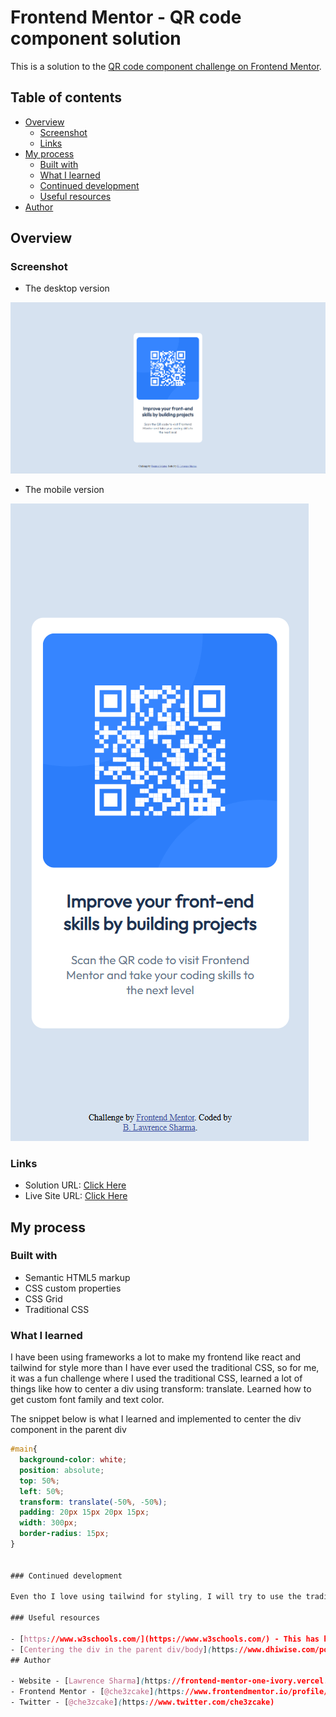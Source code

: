 # Frontend Mentor - QR code component solution

This is a solution to the [QR code component challenge on Frontend Mentor](https://www.frontendmentor.io/challenges/qr-code-component-iux_sIO_H). 
## Table of contents

- [Overview](#overview)
    - [Screenshot](#screenshot)
    - [Links](#links)
- [My process](#my-process)
    - [Built with](#built-with)
    - [What I learned](#what-i-learned)
    - [Continued development](#continued-development)
    - [Useful resources](#useful-resources)
- [Author](#author)

## Overview

### Screenshot

- The desktop version

![desktop_version](./images/desktop_version_qr.png)

  
- The mobile version


![mobile_version](./images/mobile_version_qr.png)

### Links

- Solution URL: [Click Here](https://github.com/che3zcake/frontend_mentor/blob/main/qr-code-component-main/index.html)
- Live Site URL: [Click Here](https://frontend-mentor-one-ivory.vercel.app/)

## My process

### Built with

- Semantic HTML5 markup
- CSS custom properties
- CSS Grid
- Traditional CSS


### What I learned

I have been using frameworks a lot to make my frontend like react and tailwind for style more than I have ever used the traditional CSS, so for me, it was a fun challenge where I used the traditional CSS, learned a lot of things like how to center a div using transform: translate. 
Learned how to get custom font family and text color.


The snippet below is what I learned and implemented to center the div component in the parent div
```css
#main{
  background-color: white;
  position: absolute;
  top: 50%;
  left: 50%;
  transform: translate(-50%, -50%);
  padding: 20px 15px 20px 15px;
  width: 300px;
  border-radius: 15px;
}


### Continued development

Even tho I love using tailwind for styling, I will try to use the traditional CSS more for the challenges where ever I can. It is fun but gets confusing as it gets hard to track, maybe It is just my skill issue, but hopefully it will grow on me more (it already has a little bit)

### Useful resources

- [https://www.w3schools.com/](https://www.w3schools.com/) - This has helped me a lot in my css queries like when I don't know the exact syntax for example lets say setting font size. I go to this site and search for it or just google it and that leads me to this site.
- [Centering the div in the parent div/body](https://www.dhiwise.com/post/crafting-the-perfect-website-how-to-center-a-div-in-your-code) - This site showed me multiple ways to center a div in a parent div and here I learned to use the transform: translate method.
## Author

- Website - [Lawrence Sharma](https://frontend-mentor-one-ivory.vercel.app/)
- Frontend Mentor - [@che3zcake](https://www.frontendmentor.io/profile/che3zcake)
- Twitter - [@che3zcake](https://www.twitter.com/che3zcake)

